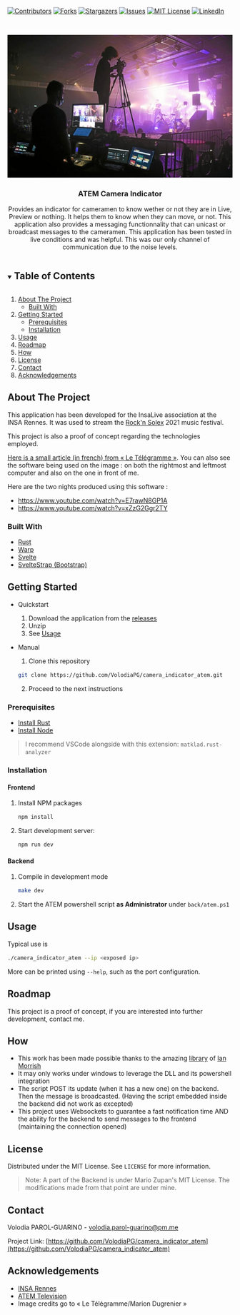 <!-- PROJECT SHIELDS -->
<!--
*** I'm using markdown "reference style" links for readability.
*** Reference links are enclosed in brackets [ ] instead of parentheses ( ).
*** See the bottom of this document for the declaration of the reference variables
*** for contributors-url, forks-url, etc. This is an optional, concise syntax you may use.
*** https://www.markdownguide.org/basic-syntax/#reference-style-links
-->
[![Contributors][contributors-shield]][contributors-url]
[![Forks][forks-shield]][forks-url]
[![Stargazers][stars-shield]][stars-url]
[![Issues][issues-shield]][issues-url]
[![MIT License][license-shield]][license-url]
[![LinkedIn][linkedin-shield]][linkedin-url]



<!-- PROJECT LOGO -->
<br />
<p align="center">
  <a href="https://github.com/VolodiaPG/camera_indicator_atem">
    <img src="image.jpg" alt="Le Télégramme/Marion Dugrenier">
  </a>

  <h3 align="center">ATEM Camera Indicator</h3>

  <p align="center">
    Provides an indicator for cameramen to know wether or not they are in Live, Preview or nothing. It helps them to know when they can move, or not. This application also provides a messaging functionnality that can unicast or broadcast messages to the cameramen.
    This application has been tested in live conditions and was helpful. This was our only channel of communication due to the noise levels.
    <!-- <br />
    <a href="https://github.com/VolodiaPG/camera_indicator_atem"><strong>Explore the docs »</strong></a>
    <br />
    <br />
    <a href="https://github.com/VolodiaPG/camera_indicator_atem">View Demo</a>
    ·
    <a href="https://github.com/VolodiaPG/camera_indicator_atem/issues">Report Bug</a>
    ·
    <a href="https://github.com/VolodiaPG/camera_indicator_atem/issues">Request Feature</a> -->
  </p>
</p>



<!-- TABLE OF CONTENTS -->
<details open="open">
  <summary><h2 style="display: inline-block">Table of Contents</h2></summary>
  <ol>
    <li>
      <a href="#about-the-project">About The Project</a>
      <ul>
        <li><a href="#built-with">Built With</a></li>
      </ul>
    </li>
    <li>
      <a href="#getting-started">Getting Started</a>
      <ul>
        <li><a href="#prerequisites">Prerequisites</a></li>
        <li><a href="#installation">Installation</a></li>
      </ul>
    </li>
    <li><a href="#usage">Usage</a></li>
    <li><a href="#roadmap">Roadmap</a></li>
    <li><a href="#how">How</a></li>
    <!-- <li><a href="#contributing">Contributing</a></li> -->
    <li><a href="#license">License</a></li>
    <li><a href="#contact">Contact</a></li>
    <li><a href="#acknowledgements">Acknowledgements</a></li>
  </ol>
</details>



<!-- ABOUT THE PROJECT -->
## About The Project

This application has been developed for the InsaLive association at the INSA Rennes. It was used to stream the [Rock'n Solex](https://rocknsolex.fr/) 2021 music festival.

This project is also a proof of concept regarding the technologies employed.

[Here is a small article (in french) from « Le Télégramme »](https://www.letelegramme.fr/ille-et-vilaine/rennes/festival-dans-les-coulisses-du-rock-n-solex-2021-en-ligne-16-05-2021-12750646.php). You can also see the software being used on the image : on both the rightmost and leftmost computer and also on the one in front of me.

Here are the two nights produced using this software :
* <https://www.youtube.com/watch?v=E7rawN8GP1A>
* <https://www.youtube.com/watch?v=xZzG2Ggr2TY>


### Built With

* [Rust](https://www.rust-lang.org/)
* [Warp](https://github.com/seanmonstar/warp)
* [Svelte](https://svelte.dev/)
* [SvelteStrap (Bootstrap)](https://sveltestrap.js.org/)



<!-- GETTING STARTED -->
## Getting Started

* Quickstart
  1. Download the application from the [releases](https://github.com/VolodiaPG/camera_indicator_atem/releases)
  2. Unzip
  3. See <a href="#usage">Usage</a>

* Manual

  1. Clone this repository
    ```sh
    git clone https://github.com/VolodiaPG/camera_indicator_atem.git
    ```
  2. Proceed to the next instructions

### Prerequisites

* [Install Rust](https://www.rust-lang.org/tools/install)
* [Install Node](https://nodejs.org/en/download/)

> I recommend VSCode alongside with this extension: `matklad.rust-analyzer` 


### Installation

#### Frontend
1. Install NPM packages
   ```sh
   npm install
   ```
2. Start development server:
   ```sh
   npm run dev
   ```

#### Backend

1. Compile in development mode
   ```sh
   make dev
   ```
2. Start the ATEM powershell script **as Administrator** under `back/atem.ps1`



<!-- USAGE EXAMPLES -->
## Usage

Typical use is 
```sh
./camera_indicator_atem --ip <exposed ip>
```

More can be printed using `--help`, such as the port configuration.


<!-- ROADMAP -->
## Roadmap

This project is a proof of concept, if you are interested into further development, contact me.

## How

* This work has been made possible thanks to the amazing [library](https://ianmorrish.wordpress.com/v-ise/atem/) of [Ian Morrish](https://ianmorrish.wordpress.com/about/)
* It may only works under windows to leverage the DLL and its powershell integration
* The script POST its update (when it has a new one) on the backend. Then the message is broadcasted. (Having the script embedded inside the backend did not work as excepted)
* This project uses Websockets to guarantee a fast notification time AND the ability for the backend to send messages to the frontend (maintaining the connection opened)

<!-- CONTRIBUTING
## Contributing

Contributions are what make the open source community such an amazing place to be learn, inspire, and create. Any contributions you make are **greatly appreciated**.

1. Fork the Project
2. Create your Feature Branch (`git checkout -b feature/AmazingFeature`)
3. Commit your Changes (`git commit -m 'Add some AmazingFeature'`)
4. Push to the Branch (`git push origin feature/AmazingFeature`)
5. Open a Pull Request -->



<!-- LICENSE -->
## License

Distributed under the MIT License. See `LICENSE` for more information.

> Note: A part of the Backend is under Mario Zupan's MIT License. The modifications made from that point are under mine.



<!-- CONTACT -->
## Contact

Volodia PAROL-GUARINO - volodia.parol-guarino@pm.me

Project Link: [https://github.com/VolodiaPG/camera_indicator_atem](https://github.com/VolodiaPG/camera_indicator_atem)



<!-- ACKNOWLEDGEMENTS -->
## Acknowledgements

* [INSA Rennes](https://www.insa-rennes.fr/)
* [ATEM Television](https://www.blackmagicdesign.com/products/atemtelevisionstudio)
* Image credits go to « Le Télégramme/Marion Dugrenier »




<!-- MARKDOWN LINKS & IMAGES -->
<!-- https://www.markdownguide.org/basic-syntax/#reference-style-links -->
[contributors-shield]: https://img.shields.io/github/contributors/VolodiaPG/camera_indicator_atem.svg?style=for-the-badge
[contributors-url]: https://github.com/VolodiaPG/camera_indicator_atem/graphs/contributors
[forks-shield]: https://img.shields.io/github/forks/VolodiaPG/camera_indicator_atem.svg?style=for-the-badge
[forks-url]: https://github.com/VolodiaPG/camera_indicator_atem/network/members
[stars-shield]: https://img.shields.io/github/stars/VolodiaPG/camera_indicator_atem.svg?style=for-the-badge
[stars-url]: https://github.com/VolodiaPG/camera_indicator_atem/stargazers
[issues-shield]: https://img.shields.io/github/issues/VolodiaPG/camera_indicator_atem.svg?style=for-the-badge
[issues-url]: https://github.com/VolodiaPG/camera_indicator_atem/issues
[license-shield]: https://img.shields.io/github/license/VolodiaPG/camera_indicator_atem.svg?style=for-the-badge
[license-url]: https://github.com/VolodiaPG/camera_indicator_atem/blob/master/LICENSE
[linkedin-shield]: https://img.shields.io/badge/-LinkedIn-black.svg?style=for-the-badge&logo=linkedin&colorB=555
[linkedin-url]: https://www.linkedin.com/in/volodia-parol-guarino/
